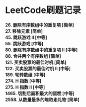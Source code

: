 # LeetCode刷题记录
**26. 删除有序数组中的重复项 [简单]**  
**27. 移除元素 [简单]**  
**45. 跳跃游戏 II [中等]**  
**55. 跳跃游戏 [中等]**  
**80. 删除有序数组中的重复项 II [中等]**  
**88. 合并两个有序数组 [简单]**  
**121. 买卖股票的最佳时机 [简单]**  
**122. 买卖股票的最佳时机 II [中等]**  
**189. 轮转数组 [中等]**  
**274. H 指数 [中等]**  
**275. H 指数 II [中等]**  
**1465. 切割后面积最大的蛋糕 [中等]**  
**2558. 从数量最多的堆取走礼物 [简单]**  
